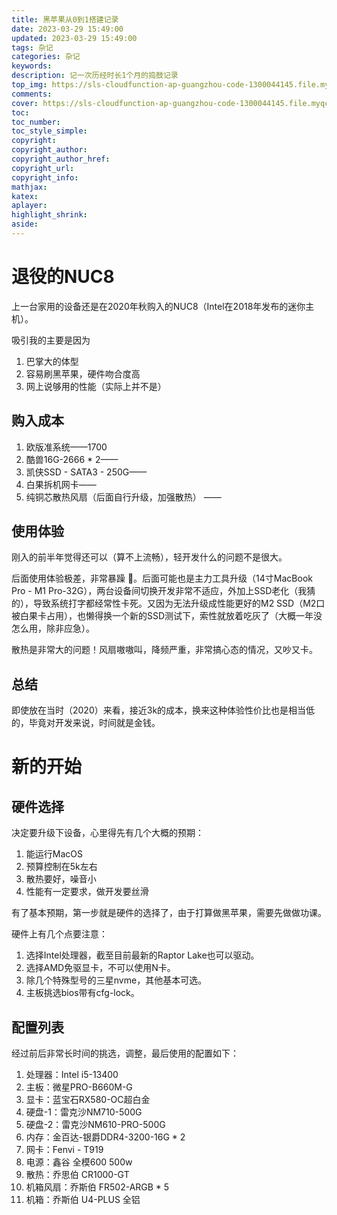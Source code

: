 ```yaml
---
title: 黑苹果从0到1搭建记录
date: 2023-03-29 15:49:00
updated: 2023-03-29 15:49:00
tags: 杂记
categories: 杂记
keywords:
description: 记一次历经时长1个月的捣鼓记录
top_img: https://sls-cloudfunction-ap-guangzhou-code-1300044145.file.myqcloud.com/upload/202303291717518.png
comments:
cover: https://sls-cloudfunction-ap-guangzhou-code-1300044145.file.myqcloud.com/upload/202303291717518.png
toc:
toc_number:
toc_style_simple:
copyright:
copyright_author:
copyright_author_href:
copyright_url:
copyright_info:
mathjax:
katex:
aplayer:
highlight_shrink:
aside:
---
```


# 退役的NUC8 

上一台家用的设备还是在2020年秋购入的NUC8（Intel在2018年发布的迷你主机）。

吸引我的主要是因为

1. 巴掌大的体型
2. 容易刷黑苹果，硬件吻合度高
3. 网上说够用的性能（实际上并不是）

## 购入成本

1. 欧版准系统——1700
2. 酷兽16G-2666 * 2——
3. 凯侠SSD - SATA3 - 250G——
4. 白果拆机网卡——
5. 纯铜芯散热风扇（后面自行升级，加强散热） ——

## 使用体验

刚入的前半年觉得还可以（算不上流畅），轻开发什么的问题不是很大。

后面使用体验极差，非常暴躁 💢。后面可能也是主力工具升级（14寸MacBook Pro - M1 Pro-32G），两台设备间切换开发非常不适应，外加上SSD老化（我猜的），导致系统打字都经常性卡死。又因为无法升级成性能更好的M2 SSD（M2口被白果卡占用），也懒得换一个新的SSD测试下，索性就放着吃灰了（大概一年没怎么用，除非应急）。

散热是非常大的问题！风扇嗷嗷叫，降频严重，非常搞心态的情况，又吵又卡。

## 总结

即使放在当时（2020）来看，接近3k的成本，换来这种体验性价比也是相当低的，毕竟对开发来说，时间就是金钱。



# 新的开始

## 硬件选择

决定要升级下设备，心里得先有几个大概的预期：

1. 能运行MacOS
2. 预算控制在5k左右
3. 散热要好，噪音小
4. 性能有一定要求，做开发要丝滑

有了基本预期，第一步就是硬件的选择了，由于打算做黑苹果，需要先做做功课。

硬件上有几个点要注意：

1. 选择Intel处理器，截至目前最新的Raptor Lake也可以驱动。
2. 选择AMD免驱显卡，不可以使用N卡。
3. 除几个特殊型号的三星nvme，其他基本可选。
4. 主板挑选bios带有cfg-lock。



## 配置列表

经过前后非常长时间的挑选，调整，最后使用的配置如下：

1. 处理器：Intel i5-13400
2. 主板：微星PRO-B660M-G
3. 显卡：蓝宝石RX580-OC超白金
4. 硬盘-1：雷克沙NM710-500G
5. 硬盘-2：雷克沙NM610-PRO-500G
6. 内存：金百达-银爵DDR4-3200-16G * 2 
7. 网卡：Fenvi - T919 
8. 电源：鑫谷 全模600 500w
9. 散热：乔思伯 CR1000-GT
10. 机箱风扇：乔斯伯 FR502-ARGB * 5
11. 机箱：乔斯伯 U4-PLUS 全铝